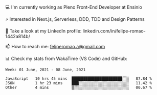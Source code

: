 💻 I'm currently working as Pleno Front-End Developer at Ensinio

⚡ Interested in Next.js, Serverless, DDD, TDD and Design Patterns

👥 Take a look at my LinkedIn profile: linkedin.com/in/felipe-romao-1442a814b/

📫 How to reach me: feliperomao.a@gmail.com

📊 Check my stats from WakaTime (VS Code) and GitHub:

<!--START_SECTION:waka-->
```text
Week: 01 June, 2021 - 08 June, 2021

JavaScript   10 hrs 45 mins  ██████████████████████░░░   87.84 % 
JSON         1 hr 23 mins    ███░░░░░░░░░░░░░░░░░░░░░░   11.42 % 
Other        4 mins          ▒░░░░░░░░░░░░░░░░░░░░░░░░   00.67 % 
```
<!--END_SECTION:waka-->
